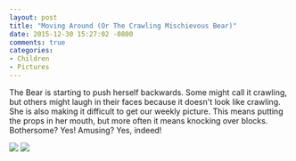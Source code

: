 ```yaml
---
layout: post
title: "Moving Around (Or The Crawling Mischievous Bear)"
date: 2015-12-30 15:27:02 -0800
comments: true
categories: 
- Children
- Pictures
---
```

The Bear is starting to push herself backwards.  Some might call it crawling, but others might laugh in their faces because it doesn't look like crawling.  She is also making it difficult to get our weekly picture.  This means putting the props in her mouth, but more often it means knocking over blocks.  Bothersome?  Yes!  Amusing?  Yes, indeed!

<img src="http://img.gtww.net/2015/12_Bear/b6b1/bear_7484fc0.jpg"/>
<img src="http://img.gtww.net/2015/12_Bear/b6b1/bear1_297ac06.jpg"/>
